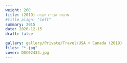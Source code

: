 ```yaml
---
weight: 260
title: ארצות הברית וקנדה (2019)
#title_align: "left"
summary: 2015
date: 2020-12-15
draft: false

gallery: gallery/Private/Travel/USA + Canada (2019)
files: "*.jpg"
cover: DSC02434.jpg
---
```

